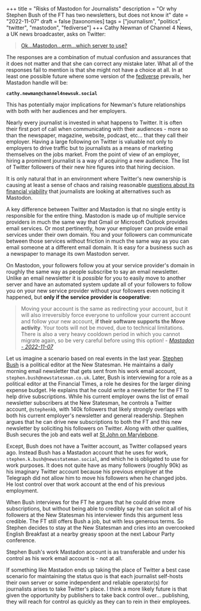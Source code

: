 +++
title = "Risks of Mastodon for Journalists"
description = "Or why Stephen Bush of the FT has two newsletters, but does not know it"
date = "2022-11-07"
draft = false
[taxonomies]
tags = ["journalism", "politics", "twitter", "mastodon", "fediverse"]
+++
Cathy Newman of Channel 4 News, a UK news broadcaster, asks on Twitter:

> [Ok…Mastodon…erm…which server to use?](https://twitter.com/cathynewman/status/1589384980169625600)

The responses are a combination of mutual confusion and assurances that it does
not matter and that she can correct any mistake later.
What all of the responses fail to mention is that she might not have a choice at
all. In at least one possible future where some version of the
[fediverse](https://en.wikipedia.org/wiki/Fediverse) prevails, her Mastadon handle will be:

**`cathy.newman@channel4newsuk.social`**

This has potentially major implications for Newman's future relationships with both
with her audiences and her employers.

<!-- more -->

Nearly every journalist is invested in what happens to Twitter. It is often their
first port of call when communicating with their audiences - more so than the
newspaper, magazine, website, podcast, etc... that they call their employer.
Having a large following on Twitter is valuable not only to employers to
drive traffic but to journalists as a means of marketing themselves on the jobs
market. From the point of view of an employer, hiring a prominent journalist is
a way of acquiring a new audience. The list of Twitter followers of
their new hire figures into that hiring decision.

It is only natural that in an environment where Twitter's new ownership is
causing at least a sense of chaos and raising reasonable
[questions about its financial viability](https://www.nytimes.com/2022/10/30/technology/elon-musk-twitter-debt.html)
that journalists are looking at alternatives such as Mastodon.

A key difference between Twitter and Mastadon is that no single entity is
responsible for the entire thing. Mastodon is made up of multiple service
providers in much the same way that Gmail or Microsoft Outlook provides email
services. Or most pertinently, how your employer can provide email services
under their own domain. You and your followers can communicate between those
services without friction in much the same way as you can email someone at
a different email domain. It is easy for a business such as a newspaper to
manage its own Mastodon server.

On Mastodon, your followers follow you at your service provider's domain in
roughly the same way as people subscribe to say an email newsletter. Unlike an
email newsletter it is _possible_ for you to easily move to another server and
have an automated system update all of your followers to follow you on your new
service provider without your followers even noticing it happened, but **only if
the service provider is cooperative**:

> Moving your account is the same as redirecting your account, but it will also
> irreversibly force everyone to unfollow your current account and follow your
> new account, **if their software supports the Move activity**. Your toots will
> not be moved, due to technical limitations. There is also a very heavy
> cooldown period in which you cannot migrate again, so be very careful before
> using this option! -
> _[Mastadon - 2022-11-07](https://docs.joinmastodon.org/user/moving/)_

Let us imagine a scenario based on real events in the last year.
[Stephen Bush](https://twitter.com/stephenkb) is a political editor at the New
Statesman. He maintains a daily morning email newsletter that gets sent from his
work email account, `stephen.bush@newstatesman.co.uk`. Later, Bush is
interviewing for a role as a political editor at the Financial Times, a role he
desires for the larger dining expense budget. He explains that he could write a
newsletter for the FT to help drive subscriptions. While his current employer
owns the list of email newsletter subscribers at the New Statesman, he controls
a Twitter account, `@stephenkb`, with 140k followers that likely strongly
overlaps with both his current employer's newsletter and general readership.
Stephen argues that he can drive new subscriptions to both the FT and this
new newsletter by soliciting his followers on Twitter. Along with other
qualities, Bush secures the job and eats well at
[St John on Marylebone](https://stjohnrestaurant.com/a/restaurants/marylebone).

Except, Bush does not have a Twitter account, as Twitter collapsed years ago.
Instead Bush has a Mastadon account that he uses for work,
`stephen.k.bush@newsstateman.social`, and which he is obligated to use for work
purposes. It does not quite have as many followers (roughly 90k) as his
imaginary Twitter account because his previous employer at the Telegraph did not
allow him to move his followers when he changed jobs. He lost control over that
work account at the end of his previous employment.

When Bush interviews for the FT he argues that he could drive more
subscriptions, but without being able to credibly say he can solicit all of his
followers at the New Statesman his interviewer finds this argument less
credible. The FT still offers Bush a job, but with less generous terms. So
Stephen decides to stay at the New Statesman and cries into an overcooked
English Breakfast at a nearby greasy spoon at the next Labour Party conference.

Stephen Bush's work Mastadon account is as transferable and under his control as
his work email account is - not at all.

If something like Mastadon ends up taking the place of Twitter a best case
scenario for maintaining the status quo is that each journalist self-hosts their
own server or some independent and reliable operator(s) for journalists arises
to take Twitter's place. I think a more likely future is that given the
opportunity by publishers to take back control over... publishing, they will
reach for control as quickly as they can to rein in their employees.
